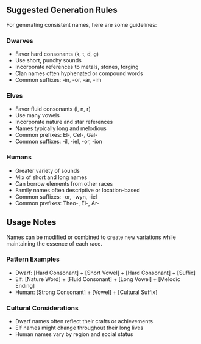 ## Suggested Generation Rules

For generating consistent names, here are some guidelines:

### Dwarves
- Favor hard consonants (k, t, d, g)
- Use short, punchy sounds
- Incorporate references to metals, stones, forging
- Clan names often hyphenated or compound words
- Common suffixes: -in, -or, -ar, -im

### Elves
- Favor fluid consonants (l, n, r)
- Use many vowels
- Incorporate nature and star references
- Names typically long and melodious
- Common prefixes: El-, Cel-, Gal-
- Common suffixes: -il, -iel, -or, -ion

### Humans
- Greater variety of sounds
- Mix of short and long names
- Can borrow elements from other races
- Family names often descriptive or location-based
- Common suffixes: -or, -wyn, -iel
- Common prefixes: Theo-, El-, Ar-	

## Usage Notes
Names can be modified or combined to create new variations while maintaining the essence of each race.

### Pattern Examples
- Dwarf: [Hard Consonant] + [Short Vowel] + [Hard Consonant] + [Suffix]
- Elf: [Nature Word] + [Fluid Consonant] + [Long Vowel] + [Melodic Ending]
- Human: [Strong Consonant] + [Vowel] + [Cultural Suffix]

### Cultural Considerations
- Dwarf names often reflect their crafts or achievements
- Elf names might change throughout their long lives
- Human names vary by region and social status